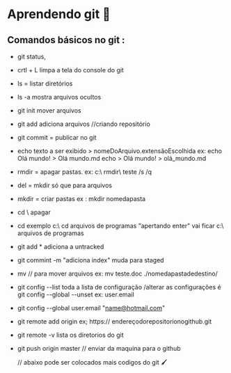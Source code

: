 # Aprendendo git :cactus:

##  Comandos básicos no git :

* git status, 

* crtl + L limpa a tela do console do git 

* ls = listar diretórios

* ls -a mostra arquivos ocultos

* git init mover arquivos 

* git add adiciona arquivos //criando repositório

* git commit = publicar no git

* echo  texto a ser exibido > nomeDoArquivo.extensãoEscolhida ex:  echo Olá mundo! > Olá mundo.md
  echo > Olá mundo! > olá_mundo.md

* rmdir = apagar pastas. ex: c:\ rmdir\ teste  /s   /q

* del = mkdir só que para arquivos

* mkdir = criar pastas ex : mkdir  nomedapasta

* cd \ apagar  

* cd exemplo c:\  cd  arquivos de programas "apertando enter"  vai ficar c:\ arquivos de programas

* git add *  adiciona a untracked 

* git commint -m "adiciona index" muda para staged

* mv  // para mover arquivos ex: mv  teste.doc ./nomedapastadedestino/

* git config  --list toda a lista de configuração  /alterar as configurações é git config --global --unset ex: user.email

* git config --global user.email "name@hotmail.com" 

* git remote add origin  ex; https:// endereçodorepositorionogithub.git

* git remote  -v lista os diretorios do git

* git push origin master // enviar da maquina para o github

  // abaixo pode ser colocados mais codigos do git :paintbrush:  

